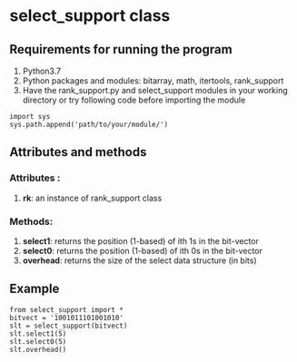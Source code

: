 # select_support class

## Requirements for running the program
1. Python3.7
2. Python packages and modules: bitarray, math, itertools, rank_support
3. Have the rank_support.py and select_support modules in your working directory or
try following code before importing the module
```
import sys
sys.path.append('path/to/your/module/')
```

## Attributes and methods
### Attributes :
1. **rk**: an instance of rank_support class
### Methods:
1. **select1**: returns the position (1-based) of ith 1s in the bit-vector
2. **select0**: returns the position (1-based) of ith 0s in the bit-vector
3. **overhead**: returns the size of the select data structure (in bits)

## Example 
```
from select_support import *
bitvect = '1001011101001010'
slt = select_support(bitvect)
slt.select1(5)
slt.select0(5)
slt.overhead()
```